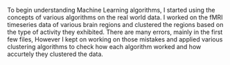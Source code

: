 To begin understanding Machine Learning algorithms, I started using the concepts of various algorithms on the real world data. I worked on the fMRI timeseries data of various brain regions and clustered the regions based on the type of activity they exhibited.
There are many errors, mainly in the first few files, However I kept on working on those mistakes and applied various clustering algorithms to check how each algorithm worked and how accurtely they clustered the data.

